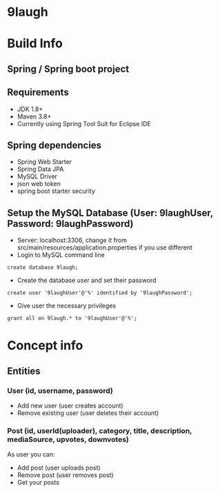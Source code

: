 # 9laugh

# Build Info

## Spring / Spring boot project

## Requirements
- JDK 1.8+
- Maven 3.8+
- Currently using Spring Tool Suit for Eclipse IDE

## Spring dependencies
- Spring Web Starter
- Spring Data JPA
- MySQL Driver
- json web token
- spring boot starter security

## Setup the MySQL Database (User: 9laughUser, Password: 9laughPassword)
- Server: localhost:3306, change it from src/main/resources/application.properties if you use different
- Login to MySQL command line

` create database 9laugh; `

- Create the database user and set their password

` create user '9laughUser'@'%' identified by '9laughPassword'; `

- Give user the necessary privileges

` grant all on 9laugh.* to '9laughUser'@'%'; `
	
# Concept info

## Entities

### User (id, username, password)
- Add new user (user creates account)
- Remove existing user (user deletes their account)

### Post (id, userId(uploader), category, title, description, mediaSource, upvotes, downvotes)
As user you can:
- Add post (user uploads post)
- Remove post (user removes post)
- Get your posts











